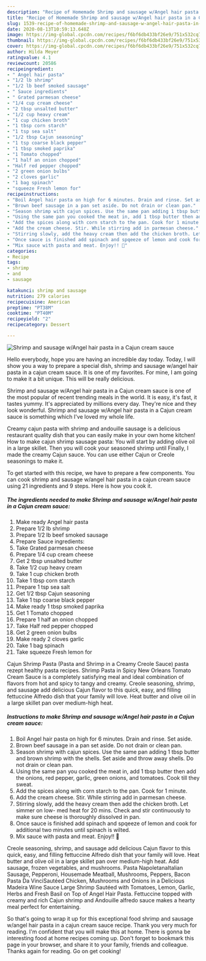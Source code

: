 ```yaml
---
description: "Recipe of Homemade Shrimp and sausage w/Angel hair pasta in a Cajun cream sauce"
title: "Recipe of Homemade Shrimp and sausage w/Angel hair pasta in a Cajun cream sauce"
slug: 1539-recipe-of-homemade-shrimp-and-sausage-w-angel-hair-pasta-in-a-cajun-cream-sauce
date: 2020-08-13T10:59:13.648Z
image: https://img-global.cpcdn.com/recipes/f6bf6db433bf26e9/751x532cq70/shrimp-and-sausage-wangel-hair-pasta-in-a-cajun-cream-sauce-recipe-main-photo.jpg
thumbnail: https://img-global.cpcdn.com/recipes/f6bf6db433bf26e9/751x532cq70/shrimp-and-sausage-wangel-hair-pasta-in-a-cajun-cream-sauce-recipe-main-photo.jpg
cover: https://img-global.cpcdn.com/recipes/f6bf6db433bf26e9/751x532cq70/shrimp-and-sausage-wangel-hair-pasta-in-a-cajun-cream-sauce-recipe-main-photo.jpg
author: Hilda Meyer
ratingvalue: 4.1
reviewcount: 20586
recipeingredient:
- " Angel hair pasta"
- "1/2 lb shrimp"
- "1/2 lb beef smoked sausage"
- " Sauce ingredients"
- " Grated parmesan cheese"
- "1/4 cup cream cheese"
- "2 tbsp unsalted butter"
- "1/2 cup heavy cream"
- "1 cup chicken broth"
- "1 tbsp corn starch"
- "1 tsp sea salt"
- "1/2 tbsp Cajun seasoning"
- "1 tsp coarse black pepper"
- "1 tbsp smoked paprika"
- "1 Tomato chopped"
- "1 half an onion chopped"
- "Half red pepper chopped"
- "2 green onion bulbs"
- "2 cloves garlic"
- "1 bag spinach"
- "squeeze Fresh lemon for"
recipeinstructions:
- "Boil Angel hair pasta on high for 6 minutes. Drain and rinse. Set aside."
- "Brown beef sausage in a pan set aside. Do not drain or clean pan."
- "Season shrimp with cajun spices. Use the same pan adding 1 tbsp butter and brown shrimp with the shells. Set aside and throw away shells. Do not drain or clean pan."
- "Using the same pan you cooked the meat in, add 1 tbsp butter then add the onions, red pepper, garlic, green onions, and tomatoes. Cook till they sweat."
- "Add the spices along with corn starch to the pan. Cook for 1 minute."
- "Add the cream cheese. Stir. While stirring add in parmesan cheese."
- "Stirring slowly, add the heavy cream then add the chicken broth. Let simmer on low- med heat for 20 mins. Check and stir continuously to make sure cheese is thoroughly dissolved in pan."
- "Once sauce is finished add spinach and spqeeze of lemon and cook for additional two minutes until spinach is wilted."
- "Mix sauce with pasta and meat. Enjoy!! 🤗"
categories:
- Recipe
tags:
- shrimp
- and
- sausage

katakunci: shrimp and sausage 
nutrition: 279 calories
recipecuisine: American
preptime: "PT38M"
cooktime: "PT40M"
recipeyield: "2"
recipecategory: Dessert

---
```



![Shrimp and sausage w/Angel hair pasta in a Cajun cream sauce](https://img-global.cpcdn.com/recipes/f6bf6db433bf26e9/751x532cq70/shrimp-and-sausage-wangel-hair-pasta-in-a-cajun-cream-sauce-recipe-main-photo.jpg)

Hello everybody, hope you are having an incredible day today. Today, I will show you a way to prepare a special dish, shrimp and sausage w/angel hair pasta in a cajun cream sauce. It is one of my favorites. For mine, I am going to make it a bit unique. This will be really delicious.

Shrimp and sausage w/Angel hair pasta in a Cajun cream sauce is one of the most popular of recent trending meals in the world. It is easy, it's fast, it tastes yummy. It's appreciated by millions every day. They're nice and they look wonderful. Shrimp and sausage w/Angel hair pasta in a Cajun cream sauce is something which I've loved my whole life.

Creamy cajun pasta with shrimp and andouille sausage is a delicious restaurant quality dish that you can easily make in your own home kitchen! How to make cajun shrimp sausage pasta: You will start by adding olive oil in a large skillet. Then you will cook your seasoned shrimp until Finally, I made the creamy Cajun sauce. You can use either Cajun or Creole seasonings to make it.


To get started with this recipe, we have to prepare a few components. You can cook shrimp and sausage w/angel hair pasta in a cajun cream sauce using 21 ingredients and 9 steps. Here is how you cook it.

<!--inarticleads1-->

##### The ingredients needed to make Shrimp and sausage w/Angel hair pasta in a Cajun cream sauce:

1. Make ready  Angel hair pasta
1. Prepare 1/2 lb shrimp
1. Prepare 1/2 lb beef smoked sausage
1. Prepare  Sauce ingredients:
1. Take  Grated parmesan cheese
1. Prepare 1/4 cup cream cheese
1. Get 2 tbsp unsalted butter
1. Take 1/2 cup heavy cream
1. Take 1 cup chicken broth
1. Take 1 tbsp corn starch
1. Prepare 1 tsp sea salt
1. Get 1/2 tbsp Cajun seasoning
1. Take 1 tsp coarse black pepper
1. Make ready 1 tbsp smoked paprika
1. Get 1 Tomato chopped
1. Prepare 1 half an onion chopped
1. Take Half red pepper chopped
1. Get 2 green onion bulbs
1. Make ready 2 cloves garlic
1. Take 1 bag spinach
1. Take squeeze Fresh lemon for


Cajun Shrimp Pasta (Pasta and Shrimp in a Creamy Creole Sauce) pasta rezept healthy pasta recipes. Shrimp Pasta in Spicy New Orleans Tomato Cream Sauce is a completely satisfying meal and ideal combination of flavors from hot and spicy to tangy and creamy. Creole seasoning, shrimp, and sausage add delicious Cajun flavor to this quick, easy, and filling fettuccine Alfredo dish that your family will love. Heat butter and olive oil in a large skillet pan over medium-high heat. 

<!--inarticleads2-->

##### Instructions to make Shrimp and sausage w/Angel hair pasta in a Cajun cream sauce:

1. Boil Angel hair pasta on high for 6 minutes. Drain and rinse. Set aside.
1. Brown beef sausage in a pan set aside. Do not drain or clean pan.
1. Season shrimp with cajun spices. Use the same pan adding 1 tbsp butter and brown shrimp with the shells. Set aside and throw away shells. Do not drain or clean pan.
1. Using the same pan you cooked the meat in, add 1 tbsp butter then add the onions, red pepper, garlic, green onions, and tomatoes. Cook till they sweat.
1. Add the spices along with corn starch to the pan. Cook for 1 minute.
1. Add the cream cheese. Stir. While stirring add in parmesan cheese.
1. Stirring slowly, add the heavy cream then add the chicken broth. Let simmer on low- med heat for 20 mins. Check and stir continuously to make sure cheese is thoroughly dissolved in pan.
1. Once sauce is finished add spinach and spqeeze of lemon and cook for additional two minutes until spinach is wilted.
1. Mix sauce with pasta and meat. Enjoy!! 🤗


Creole seasoning, shrimp, and sausage add delicious Cajun flavor to this quick, easy, and filling fettuccine Alfredo dish that your family will love. Heat butter and olive oil in a large skillet pan over medium-high heat. Add sausage, frozen vegetables, and mushrooms. Pasta NapoletanaItalian Sausage, Pepperoni, Housemade Meatball, Mushrooms, Peppers, Bacon Pasta Da VinciSautéed Chicken, Mushrooms and Onions in a Delicious Madeira Wine Sauce Large Shrimp Sautéed with Tomatoes, Lemon, Garlic, Herbs and Fresh Basil on Top of Angel Hair Pasta. Fettuccine topped with creamy and rich Cajun shrimp and Andouille alfredo sauce makes a hearty meal perfect for entertaining. 

So that's going to wrap it up for this exceptional food shrimp and sausage w/angel hair pasta in a cajun cream sauce recipe. Thank you very much for reading. I'm confident that you will make this at home. There is gonna be interesting food at home recipes coming up. Don't forget to bookmark this page in your browser, and share it to your family, friends and colleague. Thanks again for reading. Go on get cooking!
